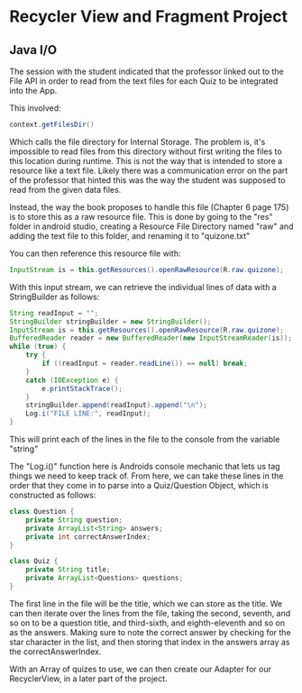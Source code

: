 # Recycler View and Fragment Project

## Java I/O
The session with the student indicated that the professor linked out to the File API
in order to read from the text files for each Quiz to be integrated into the App.

This involved:
 ```Java
context.getFilesDir()
 ```

 Which calls the file directory for Internal Storage. The problem is, it's impossible to read files
 from this directory without first writing the files to this location during runtime. This is not
 the way that is intended to store a resource like a text file. Likely there was a communication
 error on the part of the professor that hinted this was the way the student was supposed to read
 from the given data files.

 Instead, the way the book proposes to handle this file (Chapter 6 page 175) is to store this as
 a raw resource file. This is done by going to the "res" folder in android studio, creating a 
 Resource File Directory named "raw" and adding the text file to this folder, and renaming it to 
 "quizone.txt"

 You can then reference this resource file with:
 ```Java
InputStream is = this.getResources().openRawResource(R.raw.quizone);
 ```

 With this input stream, we can retrieve the individual lines of data with a StringBuilder as follows:
```Java
String readInput = "";
StringBuilder stringBuilder = new StringBuilder();
InputStream is = this.getResources().openRawResource(R.raw.quizone);
BufferedReader reader = new BufferedReader(new InputStreamReader(is));
while (true) {
    try {
        if ((readInput = reader.readLine()) == null) break;
    }
    catch (IOException e) {
        e.printStackTrace();
    }
    stringBuilder.append(readInput).append("\n");
    Log.i("FILE LINE:", readInput);
}
```
This will print each of the lines in the file to the console from the variable "string"

The "Log.i()" function here is Androids console mechanic that lets us tag things we need to keep track of.
From here, we can take these lines in the order that they come in to parse into a Quiz/Question Object, which is constructed
as follows:

```Java
class Question {
    private String question;
    private ArrayList<String> answers;
    private int correctAnswerIndex;
}

class Quiz {
    private String title;
    private ArrayList<Questions> questions;
}
```

The first line in the file will be the title, which we can store as the title. We can then iterate over the
lines from the file, taking the second, seventh, and so on to be a question title, and third-sixth, and eighth-eleventh
and so on as the answers. Making sure to note the correct answer by checking for the star character in the list, and
then storing that index in the answers array as the correctAnswerIndex.

With an Array of quizes to use, we can then create our Adapter for our RecyclerView, in a later part of the project.